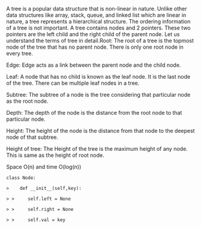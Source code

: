 A tree is a popular data structure that is non-linear in nature. Unlike other data structures like array, stack, queue, and linked list which are linear in nature, a tree represents a hierarchical structure. The ordering information of a tree is not important. A tree contains nodes and 2 pointers. These two pointers are the left child and the right child of the parent node. Let us understand the terms of tree in detail.Root: The root of a tree is the topmost node of the tree that has no parent node. There is only one root node in every tree.

Edge: Edge acts as a link between the parent node and the child node.

Leaf: A node that has no child is known as the leaf node. It is the last node of the tree. There can be multiple leaf nodes in a tree.

Subtree: The subtree of a node is the tree considering that particular node as the root node.

Depth: The depth of the node is the distance from the root node to that particular node.

Height: The height of the node is the distance from that node to the deepest node of that subtree.

Height of tree: The Height of the tree is the maximum height of any node. This is same as the height of root node.

Space O(n) and time O(log(n))

`class Node:`

`>    def __init__(self,key):`

`> >     self.left = None`

`> >     self.right = None`

`> >     self.val = key`
